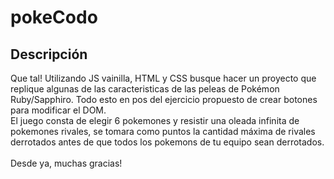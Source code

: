 # pokeCodo
## Descripción
Que tal! Utilizando JS vainilla, HTML y CSS busque hacer un proyecto que replique algunas de las caracteristicas de las peleas de Pokémon Ruby/Sapphiro. Todo esto en 
pos del ejercicio propuesto de crear botones para modificar el DOM.
<br>
El juego consta de elegir 6 pokemones y resistir una oleada infinita de pokemones rivales, se tomara como puntos la cantidad máxima de rivales derrotados antes de que todos 
los pokemons de tu equipo sean derrotados.
<br>
<br>
Desde ya, muchas gracias!
